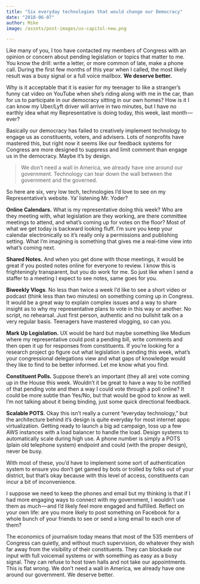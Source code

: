 ```yaml
---
title: "Six everyday technologies that would change our Democracy"
date: "2018-06-07"
author: Mike
image: /assets/post-images/us-capitol-new.png

---
```


Like many of you, I too have contacted my members of Congress with an opinion or concern about pending legislation or topics that matter to me. You know the drill: write a letter, or more common of late, make a phone call. During the first few months of this year when I called, the most likely result was a busy signal or a full voice mailbox. **We deserve better.**

<!-- more -->

Why is it acceptable that it is easier for my teenager to like a stranger’s funny cat video on YouTube when she’s riding along with me in the car, than for us to participate in our democracy sitting in our own homes? How is it I can know my Uber/Lyft driver will arrive in two minutes, but I have no earthly idea what my Representative is doing today, this week, last month — ever?

Basically our democracy has failed to creatively implement technology to engage us as constituents, voters, and advisers. Lots of nonprofits have mastered this, but right now it seems like our feedback systems for Congress are more designed to suppress and limit comment than engage us in the democracy. Maybe it’s by design.

> We don’t need a wall in America, we already have one around our government. Technology can tear down the wall between the government and the governed.

So here are six, very low tech, technologies I’d love to see on my Representative’s website. Ya’ listening Mr. Yoder?

**Online Calendars.** What is my representative doing this week? Who are they meeting with, what legislation are they working, are there committee meetings to attend, and what’s coming up for votes on the floor? Most of what we get today is backward looking fluff. I’m sure you keep your calendar electronically so it’s really only a permissions and publishing setting. What I’m imagining is something that gives me a real-time view into what’s coming next.

**Shared Notes.** And when you get done with those meetings, it would be great if you posted notes online for everyone to review. I know this is frighteningly transparent, but you do work for me. So just like when I send a staffer to a meeting I expect to see notes, same goes for you.

**Biweekly Vlogs**. No less than twice a week I’d like to see a short video or podcast (think less than two minutes) on something coming up in Congress. It would be a great way to explain complex issues and a way to share insight as to why my representative plans to vote in this way or another. No script, no rehearsal. Just first person, authentic and no bullshit talk on a very regular basis. Teenagers have mastered vlogging, so can you.

**Mark Up Legislation.** UX would be hard but maybe something like Medium where my representative could post a pending bill, write comments and then open it up for responses from constituents. If you’re looking for a research project go figure out what legislation is pending this week, what’s your congressional delegations view and what gaps of knowledge would they like to find to be better informed. Let me know what you find.

**Constituent Polls.** Suppose there’s an important (they all are) vote coming up in the House this week. Wouldn’t it be great to have a way to be notified of that pending vote and then a way I could vote through a poll online? It could be more subtle than Yes/No, but that would be good to know as well. I’m not talking about it being binding, just some quick directional feedback.

**Scalable POTS**. Okay this isn’t really a current “everyday technology,” but the architecture behind it’s design is quite everyday for most internet apps: virtualization. Getting ready to launch a big ad campaign, toss up a few AWS instances with a load balancer to handle the load. Design systems to automatically scale during high use. A phone number is simply a POTS (plain old telephone system) endpoint and could (with the proper design), never be busy.

With most of these, you’d have to implement some sort of authentication system to ensure you don’t get gamed by bots or trolled by folks out of your district, but that’s okay because with this level of access, constituents can incur a bit of inconvenience.

I suppose we need to keep the phones and email but my thinking is that if I had more engaging ways to connect with my government, I wouldn’t use them as much — and I’d likely feel more engaged and fulfilled. Reflect on your own life: are you more likely to post something on Facebook for a whole bunch of your friends to see or send a long email to each one of them?

The economics of journalism today means that most of the 535 members of Congress can quietly, and without much supervision, do whatever they wish far away from the visibility of their constituents. They can blockade our input with full voicemail systems or with something as easy as a busy signal. They can refuse to host town halls and not take our appointments. This is flat wrong. We don’t need a wall in America, we already have one around our government. We deserve better.
